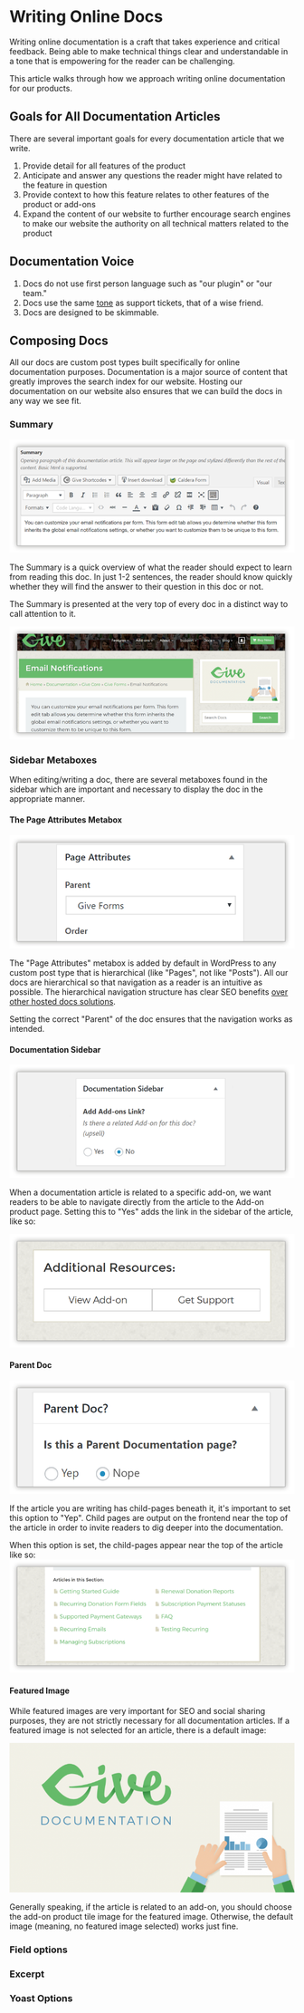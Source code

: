 # Writing Online Docs

Writing online documentation is a craft that takes experience and critical feedback. Being able to make technical things clear and understandable in a tone that is empowering for the reader can be challenging.

This article walks through how we approach writing online documentation for our products.

## Goals for All Documentation Articles

There are several important goals for every documentation article that we write.

1. Provide detail for all features of the product
2. Anticipate and answer any questions the reader might have related to the feature in question
3. Provide context to how this feature relates to other features of the product or add-ons
4. Expand the content of our website to further encourage search engines to make our website the authority on all technical matters related to the product

## Documentation Voice
1. Docs do not use first person language such as "our plugin" or "our team."
1. Docs use the same [tone](principles-of-providing-excellent-support/tone-guide.md) as support tickets, that of a wise friend.
1. Docs are designed to be skimmable.

## Composing Docs

All our docs are custom post types built specifically for online documentation purposes. Documentation is a major source of content that greatly improves the search index for our website. Hosting our documentation on our website also ensures that we can build the docs in any way we see fit.

### Summary

![Screenshot of the Summary metabox](../.gitbook/assets/writing-docs-summary.png)

The Summary is a quick overview of what the reader should expect to learn from reading this doc. In just 1-2 sentences, the reader should know quickly whether they will find the answer to their question in this doc or not.

The Summary is presented at the very top of every doc in a distinct way to call attention to it.

![The Summary at the top of a documentation article](../.gitbook/assets/writing-docs-summary-frontend.png)

### Sidebar Metaboxes

When editing/writing a doc, there are several metaboxes found in the sidebar which are important and necessary to display the doc in the appropriate manner.

#### The Page Attributes Metabox

![The &quot;Page Attributes&quot; metabox in our docs CPT](../.gitbook/assets/writing-docs-page-attributes.png)

The "Page Attributes" metabox is added by default in WordPress to any custom post type that is hierarchical \(like "Pages", not like "Posts"\). All our docs are hierarchical so that navigation as a reader is an intuitive as possible. The hierarchical navigation structure has clear SEO benefits [over other hosted docs solutions](https://freemius.com/blog/build-knowledge-base-documentation/#not-helpscout).

Setting the correct "Parent" of the doc ensures that the navigation works as intended.

#### Documentation Sidebar

![Documentation Sidebar metabox](../.gitbook/assets/writing-docs-sidebar-metabox.png)

When a documentation article is related to a specific add-on, we want readers to be able to navigate directly from the article to the Add-on product page. Setting this to "Yes" adds the link in the sidebar of the article, like so:

![The add-on link in the documentation sidebar](../.gitbook/assets/writing-docs-addon-link-sidebar.png)

#### Parent Doc

![Parent Doc Metabox](../.gitbook/assets/writing-docs-parent-doc-metabox.png)

If the article you are writing has child-pages beneath it, it's important to set this option to "Yep". Child pages are output on the frontend near the top of the article in order to invite readers to dig deeper into the documentation.

When this option is set, the child-pages appear near the top of the article like so: ![Screenshot of &quot;Articles in this Section&quot; under the Summary of a documentation article](../.gitbook/assets/writing-docs-article-in-section-frontend.png)

#### Featured Image

While featured images are very important for SEO and social sharing purposes, they are not strictly necessary for all documentation articles. If a featured image is not selected for an article, there is a default image:

![Default Documentation Featured Image](../.gitbook/assets/give-documentation-share-image.png)

Generally speaking, if the article is related to an add-on, you should choose the add-on product tile image for the featured image. Otherwise, the default image \(meaning, no featured image selected\) works just fine.

### Field options

### Excerpt

### Yoast Options


